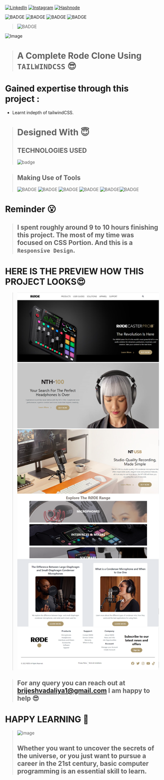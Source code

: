 
<!-- Social Links -->

[![LinkedIn][linkedin-shield]][linkedin-url]
[![Instagram][instagram-shield]][instagram-url]
[![Hashnode][hashnode-shield]][hashnode-url]

![BADGE](https://img.shields.io/badge/TailwindCSS-lightgrey)
![BADGE](https://img.shields.io/badge/LCO--INEURON-HITESH%20CHOUDHARY-lightgrey)
![BADGE](https://img.shields.io/badge/INEURON-FULL--STACK--JAVASCRIPT--WEBDEVELOPMENT-lightgrey)
![BADGE](https://img.shields.io/badge/HTML-HTML-lightgrey)

>![BADGE](https://img.shields.io/badge/MADE%20WITH%20FUN%20BY-BRIJESH%20VADALIA-blue)


![Image](https://cdn-images-1.medium.com/fit/t/1600/480/0*A70w-WrmSaBVxwAm.png)

> # A Complete Rode Clone Using `TAILWINDCSS` 😎

# **Gained expertise through this project :**


- Learnt indepth of tailwindCSS.







># Designed With 😇
>## TECHNOLOGIES USED 
>![badge](https://img.shields.io/badge/HTML5-HTML5-orange)

>## Making Use of Tools
>![BADGE](https://img.shields.io/badge/GOOGLE-CHROME-blue)
>![BADGE](https://img.shields.io/badge/GIT-HUB-lightgrey)
>![BADGE](https://img.shields.io/badge/VS-CODE-blue)
>![BADGE](https://img.shields.io/badge/GIT-GIT-orange)
>![BADGE](https://img.shields.io/badge/NETLIFY-NETLIFY-blue)![BADGE](https://img.shields.io/badge/Tailwind-CSS-blue)
# Reminder 😮

>## I spent roughly around  9 to 10  hours finishing this project. The most of my time was focused on CSS Portion. And this is a `Responsive Design`.




# HERE IS THE PREVIEW HOW THIS PROJECT LOOKS😍
<!-- ># [LIVE [HOSTED] PROJECT LINK](https://brijesh8128-paytm-clone.netlify.app/ "Paytm-clone-Netlify") -->
>![Screenshot](./screenshot/screenshot-1.png)
>![Screenshot](./screenshot/screenshot-2.png)
>![Screenshot](./screenshot/screenshot-3.png)
>![Screenshot](./screenshot/screenshot-4.png)
>![Screenshot](./screenshot/screenshot-5.png)
>![Screenshot](./screenshot/screenshot-6.png)



>## For any query you can reach out at brijeshvadaliya1@gmail.com I am happy to help 😎

# HAPPY LEARNING 🤩
>![image](https://raw.githubusercontent.com/ikeyurp/ikeyurp/master/src/Comp-Man.gif)
>## Whether you want to uncover the secrets of the universe, or you just want to pursue a career in the 21st century, basic computer programming is an essential skill to learn.










<!-- Linkedin -->

[linkedin-shield]: https://img.shields.io/badge/-LinkedIn-black.svg?style=for-the-badge&logo=linkedin&colorB=0B5FBB
[linkedin-url]: https://www.linkedin.com/in/brijesh-vadaliya-16b3a2202/

<!-- Instagram -->

[instagram-shield]: https://img.shields.io/badge/Instagram-%23E4405F.svg?style=for-the-badge&logo=Instagram&logoColor=white
[instagram-url]: https://www.instagram.com/brijesh_vadaliya_8128/


<!-- Hashnode -->

[hashnode-shield]: https://img.shields.io/badge/Hashnode-2962FF?style=for-the-badge&logo=hashnode&logoColor=white
[hashnode-url]: https://brijeshvadaliya8128.hashnode.dev/




<!-- Project screenshot -->

[product-screenshot]: /readme_assets/project01.jpg
[project-url]: https://trending25.netlify.app/
